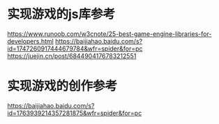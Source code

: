 # 实现游戏的js库参考

https://www.runoob.com/w3cnote/25-best-game-engine-libraries-for-developers.html
https://baijiahao.baidu.com/s?id=1747260917444679784&wfr=spider&for=pc
https://juejin.cn/post/6844904176783212551

# 实现游戏的创作参考
https://baijiahao.baidu.com/s?id=1763939214357281875&wfr=spider&for=pc